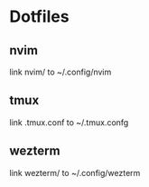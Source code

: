 # Dotfiles

## nvim
link nvim/ to ~/.config/nvim

## tmux
link .tmux.conf to ~/.tmux.confg

## wezterm
link wezterm/ to ~/.config/wezterm
